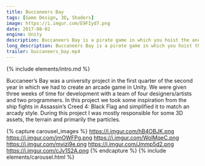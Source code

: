 ```yaml
---
title: Buccaneers Bay
tags: [Game Design, 3D, Shaders]
image: https://i.imgur.com/E9FIyd7.png
date: 2017-08-02
engine: Unity
description: Buccaneers Bay is a pirate game in which you hoist the anchor and sail the seven seas, finding treasures and booty!
long_description: Buccaneers Bay is a pirate game in which you hoist the anchor and sail the seven seas, finding treasures and booty. During your journey you’ll encounter several nations and several ship types which try to stop you from continuing your awesome journey!
trailer: buccaneers_bay.mp4
---
```


{% include elements/intro.md %}

Buccaneer’s Bay was a university project in the first quarter of the second year in which we had to create an arcade game in Unity. We were given three weeks of time for development with a team of four designers/artists and two programmers. In this project we took some inspiration from the ship fights in Assassin’s Creed 4: Black Flag and simplified it to match an arcady style. During this project I was mostly responsible for some 3D assets, the terrain and primarily the particles.

{% capture carousel_images %}
https://i.imgur.com/hB4OBJK.png
https://i.imgur.com/jmOWFPg.png
https://i.imgur.com/WolMqeC.png
https://i.imgur.com/mvizi9e.png
https://i.imgur.com/Jmmp5d2.png
https://i.imgur.com/cJv1S2A.png
{% endcapture %}
{% include elements/carousel.html %}
